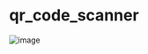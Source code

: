 # qr_code_scanner

![image](https://github.com/user-attachments/assets/34b4cd74-761e-44ba-a7a0-086fe4a691e1)
